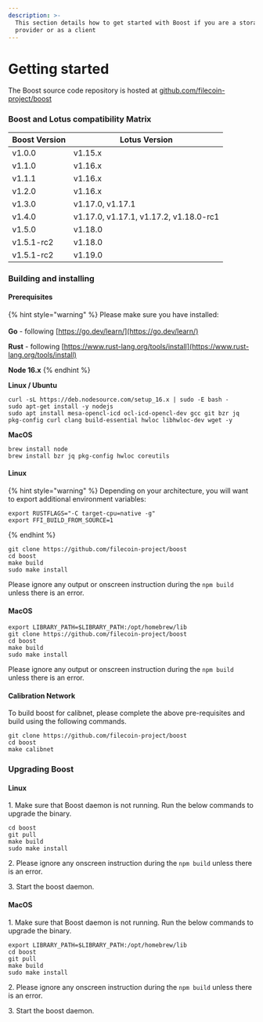 ```yaml
---
description: >-
  This section details how to get started with Boost if you are a storage
  provider or as a client
---
```


# Getting started

The Boost source code repository is hosted at [github.com/filecoin-project/boost](https://github.com/filecoin-project/boost)

### Boost and Lotus compatibility Matrix

| Boost Version | Lotus Version                          |
| ------------- | -------------------------------------- |
| v1.0.0        | v1.15.x                                |
| v1.1.0        | v1.16.x                                |
| v1.1.1        | v1.16.x                                |
| v1.2.0        | v1.16.x                                |
| v1.3.0        | v1.17.0, v1.17.1                       |
| v1.4.0        | v1.17.0, v1.17.1, v1.17.2, v1.18.0-rc1 |
| v1.5.0        | v1.18.0                                |
| v1.5.1-rc2    | v1.18.0                                |
| v1.5.1-rc2    | v1.19.0                                |

### Building and installing

#### Prerequisites

{% hint style="warning" %}
Please make sure you have installed:\
\
**Go** - following [https://go.dev/learn/](https://go.dev/learn/)

**Rust** - following [https://www.rust-lang.org/tools/install](https://www.rust-lang.org/tools/install)

**Node 16.x**
{% endhint %}

**Linux / Ubuntu**

```
curl -sL https://deb.nodesource.com/setup_16.x | sudo -E bash -
sudo apt-get install -y nodejs
sudo apt install mesa-opencl-icd ocl-icd-opencl-dev gcc git bzr jq pkg-config curl clang build-essential hwloc libhwloc-dev wget -y
```

**MacOS**

```
brew install node
brew install bzr jq pkg-config hwloc coreutils
```

#### Linux

{% hint style="warning" %}
Depending on your architecture, you will want to export additional environment variables:

```
export RUSTFLAGS="-C target-cpu=native -g"
export FFI_BUILD_FROM_SOURCE=1
```
{% endhint %}

```
git clone https://github.com/filecoin-project/boost
cd boost
make build
sudo make install
```

Please ignore any output or onscreen instruction during the `npm build` unless there is an error.

#### MacOS

```
export LIBRARY_PATH=$LIBRARY_PATH:/opt/homebrew/lib
git clone https://github.com/filecoin-project/boost
cd boost
make build
sudo make install
```

Please ignore any output or onscreen instruction during the `npm build` unless there is an error.

#### **Calibration Network**

To build boost for calibnet, please complete the above pre-requisites and build using the following commands.

```
git clone https://github.com/filecoin-project/boost
cd boost
make calibnet
```

### Upgrading Boost

#### Linux

1\. Make sure that Boost daemon is not running. Run the below commands to upgrade the binary.

```
cd boost
git pull
make build
sudo make install
```

2\. Please ignore any onscreen instruction during the `npm build` unless there is an error.

3\. Start the boost daemon.

#### MacOS

1\. Make sure that Boost daemon is not running. Run the below commands to upgrade the binary.

```
export LIBRARY_PATH=$LIBRARY_PATH:/opt/homebrew/lib
cd boost
git pull
make build
sudo make install
```

2\. Please ignore any onscreen instruction during the `npm build` unless there is an error.

3\. Start the boost daemon.
